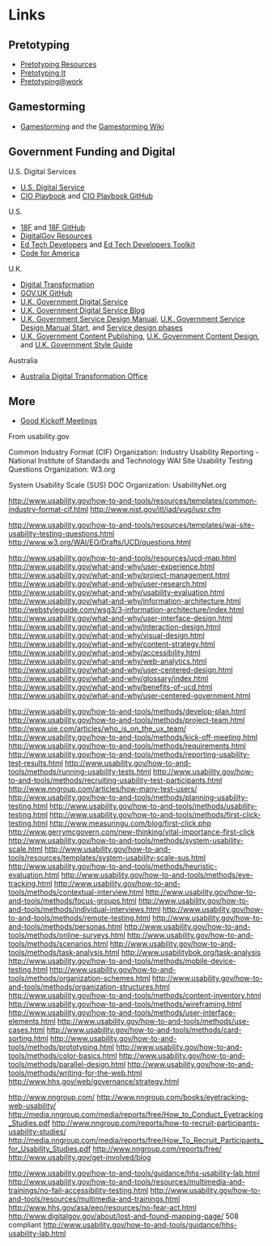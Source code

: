# Links

## Pretotyping

*   [Pretotyping Resources](http://www.pretotyping.org/resources.html)
*   [Pretotyping It](http://www.pretotyping.org/uploads/1/4/0/9/14099067/pretotype_it_2nd_pretotype_edition-2.pdf)
*   [Pretotyping@work](https://docs.google.com/file/d/0B0QztbuDlKs_bHdnQ2h5dnNvcE0/edit) 

## Gamestorming
* [Gamestorming](http://www.amazon.com/Gamestorming-Playbook-Innovators-Rulebreakers-Changemakers/dp/0596804172) and the [Gamestorming Wiki](http://www.gamestorming.com/the-wiki/)

## Government Funding and Digital

U.S. Digital Services
*   [U.S. Digital Service](http://www.whitehouse.gov/digital/united-states-digital-service)
*   [CIO Playbook](http://playbook.cio.gov) and [CIO Playbook GitHub](https://github.com/whitehouse/playbook)  

U.S. 
*   [18F](https://18f.gsa.gov) and [18F GitHub](https://github.com/18F)
*   [DigitalGov Resources](http://www.digitalgov.gov/resources)  
*   [Ed Tech Developers](http://tech.ed.gov/developers) and [Ed Tech Developers Toolkit](http://tech.ed.gov/files/2015/04/Developer-Toolkit.pdf)
*   [Code for America](http://www.codeforamerica.org)

U.K.
*   [Digital Transformation](https://www.gov.uk/transformation)
*   [GOV.UK GitHub](https://github.com/alphagov)
*   [U.K. Government Digital Service](https://www.gov.uk/government/organisations/government-digital-service)
*   [U.K. Government Digital Service Blog](https://gds.blog.gov.uk)
*   [U.K. Government Service Design Manual](https://www.gov.uk/service-manual), [U.K. Government Service Design Manual Start](https://www.gov.uk/service-manual/start), and [Service design phases](https://www.gov.uk/service-manual/phases)
*   [U.K. Government Content Publishing](https://www.gov.uk/government-digital-guidance/content-publishing), [U.K. Government Content Design](https://www.gov.uk/guidance/content-design), and [U.K. Government Style Guide](https://www.gov.uk/guidance/style-guide)

Australia
*   [Australia Digital Transformation Office](http://www.pm.gov.au/media/2015-01-23/establishment-digital-transformation-office)

## More
* [Good Kickoff Meetings](http://goodkickoffmeetings.com/)

From usability.gov

Common Industry Format (CIF)
Organization: Industry Usability Reporting - National Institute of Standards and Technology
WAI Site Usability Testing Questions
Organization: W3.org

System Usability Scale (SUS)
DOC
Organization: UsabilityNet.org

http://www.usability.gov/how-to-and-tools/resources/templates/common-industry-format-cif.html
http://www.nist.gov/itl/iad/vug/iusr.cfm

http://www.usability.gov/how-to-and-tools/resources/templates/wai-site-usability-testing-questions.html
http://www.w3.org/WAI/EO/Drafts/UCD/questions.html

http://www.usability.gov/how-to-and-tools/resources/ucd-map.html
http://www.usability.gov/what-and-why/user-experience.html
http://www.usability.gov/what-and-why/project-management.html
http://www.usability.gov/what-and-why/user-research.html
http://www.usability.gov/what-and-why/usability-evaluation.html
http://www.usability.gov/what-and-why/information-architecture.html
http://webstyleguide.com/wsg3/3-information-architecture/index.html
http://www.usability.gov/what-and-why/user-interface-design.html
http://www.usability.gov/what-and-why/interaction-design.html
http://www.usability.gov/what-and-why/visual-design.html
http://www.usability.gov/what-and-why/content-strategy.html
http://www.usability.gov/what-and-why/accessibility.html
http://www.usability.gov/what-and-why/web-analytics.html
http://www.usability.gov/what-and-why/user-centered-design.html
http://www.usability.gov/what-and-why/glossary/index.html
http://www.usability.gov/what-and-why/benefits-of-ucd.html
http://www.usability.gov/what-and-why/user-centered-government.html

http://www.usability.gov/how-to-and-tools/methods/develop-plan.html
http://www.usability.gov/how-to-and-tools/methods/project-team.html
http://www.uie.com/articles/who_is_on_the_ux_team/
http://www.usability.gov/how-to-and-tools/methods/kick-off-meeting.html
http://www.usability.gov/how-to-and-tools/methods/requirements.html
http://www.usability.gov/how-to-and-tools/methods/reporting-usability-test-results.html
http://www.usability.gov/how-to-and-tools/methods/running-usability-tests.html
http://www.usability.gov/how-to-and-tools/methods/recruiting-usability-test-participants.html
http://www.nngroup.com/articles/how-many-test-users/
http://www.usability.gov/how-to-and-tools/methods/planning-usability-testing.html
http://www.usability.gov/how-to-and-tools/methods/usability-testing.html
http://www.usability.gov/how-to-and-tools/methods/first-click-testing.html
http://www.measuringu.com/blog/first-click.php
http://www.gerrymcgovern.com/new-thinking/vital-importance-first-click
http://www.usability.gov/how-to-and-tools/methods/system-usability-scale.html
http://www.usability.gov/how-to-and-tools/resources/templates/system-usability-scale-sus.html
http://www.usability.gov/how-to-and-tools/methods/heuristic-evaluation.html
http://www.usability.gov/how-to-and-tools/methods/eye-tracking.html
http://www.usability.gov/how-to-and-tools/methods/contextual-interview.html
http://www.usability.gov/how-to-and-tools/methods/focus-groups.html
http://www.usability.gov/how-to-and-tools/methods/individual-interviews.html
http://www.usability.gov/how-to-and-tools/methods/remote-testing.html
http://www.usability.gov/how-to-and-tools/methods/personas.html
http://www.usability.gov/how-to-and-tools/methods/online-surveys.html
http://www.usability.gov/how-to-and-tools/methods/scenarios.html
http://www.usability.gov/how-to-and-tools/methods/task-analysis.html
http://www.usabilitybok.org/task-analysis
http://www.usability.gov/how-to-and-tools/methods/mobile-device-testing.html
http://www.usability.gov/how-to-and-tools/methods/organization-schemes.html
http://www.usability.gov/how-to-and-tools/methods/organization-structures.html
http://www.usability.gov/how-to-and-tools/methods/content-inventory.html
http://www.usability.gov/how-to-and-tools/methods/wireframing.html
http://www.usability.gov/how-to-and-tools/methods/user-interface-elements.html
http://www.usability.gov/how-to-and-tools/methods/use-cases.html
http://www.usability.gov/how-to-and-tools/methods/card-sorting.html
http://www.usability.gov/how-to-and-tools/methods/prototyping.html
http://www.usability.gov/how-to-and-tools/methods/color-basics.html
http://www.usability.gov/how-to-and-tools/methods/parallel-design.html
http://www.usability.gov/how-to-and-tools/methods/writing-for-the-web.html
http://www.hhs.gov/web/governance/strategy.html

http://www.nngroup.com/
http://www.nngroup.com/books/eyetracking-web-usability/
http://media.nngroup.com/media/reports/free/How_to_Conduct_Eyetracking_Studies.pdf
http://www.nngroup.com/reports/how-to-recruit-participants-usability-studies/
http://media.nngroup.com/media/reports/free/How_To_Recruit_Participants_for_Usability_Studies.pdf
http://www.nngroup.com/reports/free/
http://www.usability.gov/get-involved/blog

http://www.usability.gov/how-to-and-tools/guidance/hhs-usability-lab.html
http://www.usability.gov/how-to-and-tools/resources/multimedia-and-trainings/no-fail-accessibility-testing.html
http://www.usability.gov/how-to-and-tools/resources/multimedia-and-trainings.html
http://www.hhs.gov/asa/eeo/resources/no-fear-act.html
http://www.digitalgov.gov/about/lost-and-found-mapping-page/
508 compliant
http://www.usability.gov/how-to-and-tools/guidance/hhs-usability-lab.html
